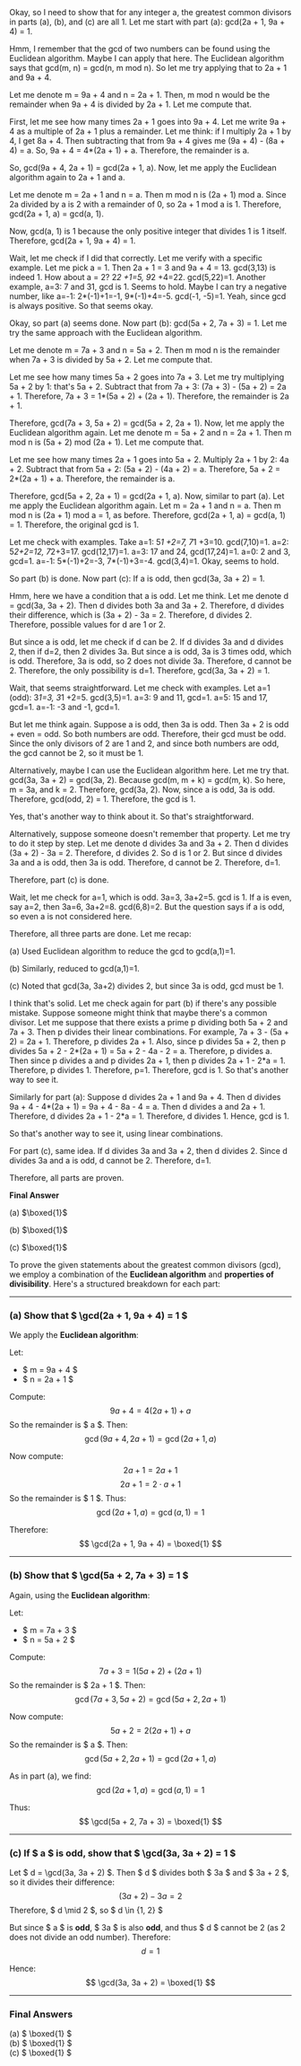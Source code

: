 <think>
Okay, so I need to show that for any integer a, the greatest common divisors in parts (a), (b), and (c) are all 1. Let me start with part (a): gcd(2a + 1, 9a + 4) = 1. 

Hmm, I remember that the gcd of two numbers can be found using the Euclidean algorithm. Maybe I can apply that here. The Euclidean algorithm says that gcd(m, n) = gcd(n, m mod n). So let me try applying that to 2a + 1 and 9a + 4.

Let me denote m = 9a + 4 and n = 2a + 1. Then, m mod n would be the remainder when 9a + 4 is divided by 2a + 1. Let me compute that. 

First, let me see how many times 2a + 1 goes into 9a + 4. Let me write 9a + 4 as a multiple of 2a + 1 plus a remainder. Let me think: if I multiply 2a + 1 by 4, I get 8a + 4. Then subtracting that from 9a + 4 gives me (9a + 4) - (8a + 4) = a. So, 9a + 4 = 4*(2a + 1) + a. Therefore, the remainder is a. 

So, gcd(9a + 4, 2a + 1) = gcd(2a + 1, a). Now, let me apply the Euclidean algorithm again to 2a + 1 and a. 

Let me denote m = 2a + 1 and n = a. Then m mod n is (2a + 1) mod a. Since 2a divided by a is 2 with a remainder of 0, so 2a + 1 mod a is 1. Therefore, gcd(2a + 1, a) = gcd(a, 1). 

Now, gcd(a, 1) is 1 because the only positive integer that divides 1 is 1 itself. Therefore, gcd(2a + 1, 9a + 4) = 1. 

Wait, let me check if I did that correctly. Let me verify with a specific example. Let me pick a = 1. Then 2a + 1 = 3 and 9a + 4 = 13. gcd(3,13) is indeed 1. How about a = 2? 2*2 +1=5, 9*2 +4=22. gcd(5,22)=1. Another example, a=3: 7 and 31, gcd is 1. Seems to hold. Maybe I can try a negative number, like a=-1: 2*(-1)+1=-1, 9*(-1)+4=-5. gcd(-1, -5)=1. Yeah, since gcd is always positive. So that seems okay. 

Okay, so part (a) seems done. Now part (b): gcd(5a + 2, 7a + 3) = 1. Let me try the same approach with the Euclidean algorithm. 

Let me denote m = 7a + 3 and n = 5a + 2. Then m mod n is the remainder when 7a + 3 is divided by 5a + 2. Let me compute that. 

Let me see how many times 5a + 2 goes into 7a + 3. Let me try multiplying 5a + 2 by 1: that's 5a + 2. Subtract that from 7a + 3: (7a + 3) - (5a + 2) = 2a + 1. Therefore, 7a + 3 = 1*(5a + 2) + (2a + 1). Therefore, the remainder is 2a + 1. 

Therefore, gcd(7a + 3, 5a + 2) = gcd(5a + 2, 2a + 1). Now, let me apply the Euclidean algorithm again. Let me denote m = 5a + 2 and n = 2a + 1. Then m mod n is (5a + 2) mod (2a + 1). Let me compute that. 

Let me see how many times 2a + 1 goes into 5a + 2. Multiply 2a + 1 by 2: 4a + 2. Subtract that from 5a + 2: (5a + 2) - (4a + 2) = a. Therefore, 5a + 2 = 2*(2a + 1) + a. Therefore, the remainder is a. 

Therefore, gcd(5a + 2, 2a + 1) = gcd(2a + 1, a). Now, similar to part (a). Let me apply the Euclidean algorithm again. Let m = 2a + 1 and n = a. Then m mod n is (2a + 1) mod a = 1, as before. Therefore, gcd(2a + 1, a) = gcd(a, 1) = 1. Therefore, the original gcd is 1. 

Let me check with examples. Take a=1: 5*1 +2=7, 7*1 +3=10. gcd(7,10)=1. a=2: 5*2+2=12, 7*2+3=17. gcd(12,17)=1. a=3: 17 and 24, gcd(17,24)=1. a=0: 2 and 3, gcd=1. a=-1: 5*(-1)+2=-3, 7*(-1)+3=-4. gcd(3,4)=1. Okay, seems to hold. 

So part (b) is done. Now part (c): If a is odd, then gcd(3a, 3a + 2) = 1. 

Hmm, here we have a condition that a is odd. Let me think. Let me denote d = gcd(3a, 3a + 2). Then d divides both 3a and 3a + 2. Therefore, d divides their difference, which is (3a + 2) - 3a = 2. Therefore, d divides 2. Therefore, possible values for d are 1 or 2. 

But since a is odd, let me check if d can be 2. If d divides 3a and d divides 2, then if d=2, then 2 divides 3a. But since a is odd, 3a is 3 times odd, which is odd. Therefore, 3a is odd, so 2 does not divide 3a. Therefore, d cannot be 2. Therefore, the only possibility is d=1. Therefore, gcd(3a, 3a + 2) = 1. 

Wait, that seems straightforward. Let me check with examples. Let a=1 (odd): 3*1=3, 3*1 +2=5. gcd(3,5)=1. a=3: 9 and 11, gcd=1. a=5: 15 and 17, gcd=1. a=-1: -3 and -1, gcd=1. 

But let me think again. Suppose a is odd, then 3a is odd. Then 3a + 2 is odd + even = odd. So both numbers are odd. Therefore, their gcd must be odd. Since the only divisors of 2 are 1 and 2, and since both numbers are odd, the gcd cannot be 2, so it must be 1. 

Alternatively, maybe I can use the Euclidean algorithm here. Let me try that. gcd(3a, 3a + 2) = gcd(3a, 2). Because gcd(m, m + k) = gcd(m, k). So here, m = 3a, and k = 2. Therefore, gcd(3a, 2). Now, since a is odd, 3a is odd. Therefore, gcd(odd, 2) = 1. Therefore, the gcd is 1. 

Yes, that's another way to think about it. So that's straightforward. 

Alternatively, suppose someone doesn't remember that property. Let me try to do it step by step. Let me denote d divides 3a and 3a + 2. Then d divides (3a + 2) - 3a = 2. Therefore, d divides 2. So d is 1 or 2. But since d divides 3a and a is odd, then 3a is odd. Therefore, d cannot be 2. Therefore, d=1. 

Therefore, part (c) is done. 

Wait, let me check for a=1, which is odd. 3a=3, 3a+2=5. gcd is 1. If a is even, say a=2, then 3a=6, 3a+2=8. gcd(6,8)=2. But the question says if a is odd, so even a is not considered here. 

Therefore, all three parts are done. Let me recap:

(a) Used Euclidean algorithm to reduce the gcd to gcd(a,1)=1.

(b) Similarly, reduced to gcd(a,1)=1.

(c) Noted that gcd(3a, 3a+2) divides 2, but since 3a is odd, gcd must be 1.

I think that's solid. Let me check again for part (b) if there's any possible mistake. Suppose someone might think that maybe there's a common divisor. Let me suppose that there exists a prime p dividing both 5a + 2 and 7a + 3. Then p divides their linear combinations. For example, 7a + 3 - (5a + 2) = 2a + 1. Therefore, p divides 2a + 1. Also, since p divides 5a + 2, then p divides 5a + 2 - 2*(2a + 1) = 5a + 2 - 4a - 2 = a. Therefore, p divides a. Then since p divides a and p divides 2a + 1, then p divides 2a + 1 - 2*a = 1. Therefore, p divides 1. Therefore, p=1. Therefore, gcd is 1. So that's another way to see it. 

Similarly for part (a): Suppose d divides 2a + 1 and 9a + 4. Then d divides 9a + 4 - 4*(2a + 1) = 9a + 4 - 8a - 4 = a. Then d divides a and 2a + 1. Therefore, d divides 2a + 1 - 2*a = 1. Therefore, d divides 1. Hence, gcd is 1. 

So that's another way to see it, using linear combinations. 

For part (c), same idea. If d divides 3a and 3a + 2, then d divides 2. Since d divides 3a and a is odd, d cannot be 2. Therefore, d=1. 

Therefore, all parts are proven. 

**Final Answer**

(a) $\boxed{1}$

(b) $\boxed{1}$

(c) $\boxed{1}$
</think>

To prove the given statements about the greatest common divisors (gcd), we employ a combination of the **Euclidean algorithm** and **properties of divisibility**. Here's a structured breakdown for each part:

---

### **(a) Show that $ \gcd(2a + 1, 9a + 4) = 1 $**

We apply the **Euclidean algorithm**:

Let:
- $ m = 9a + 4 $
- $ n = 2a + 1 $

Compute:
$$
9a + 4 = 4(2a + 1) + a
$$
So the remainder is $ a $. Then:
$$
\gcd(9a + 4, 2a + 1) = \gcd(2a + 1, a)
$$

Now compute:
$$
2a + 1 = 2a + 1
$$
$$
2a + 1 = 2 \cdot a + 1
$$
So the remainder is $ 1 $. Thus:
$$
\gcd(2a + 1, a) = \gcd(a, 1) = 1
$$

Therefore:
$$
\gcd(2a + 1, 9a + 4) = \boxed{1}
$$

---

### **(b) Show that $ \gcd(5a + 2, 7a + 3) = 1 $**

Again, using the **Euclidean algorithm**:

Let:
- $ m = 7a + 3 $
- $ n = 5a + 2 $

Compute:
$$
7a + 3 = 1(5a + 2) + (2a + 1)
$$
So the remainder is $ 2a + 1 $. Then:
$$
\gcd(7a + 3, 5a + 2) = \gcd(5a + 2, 2a + 1)
$$

Now compute:
$$
5a + 2 = 2(2a + 1) + a
$$
So the remainder is $ a $. Then:
$$
\gcd(5a + 2, 2a + 1) = \gcd(2a + 1, a)
$$

As in part (a), we find:
$$
\gcd(2a + 1, a) = \gcd(a, 1) = 1
$$

Thus:
$$
\gcd(5a + 2, 7a + 3) = \boxed{1}
$$

---

### **(c) If $ a $ is odd, show that $ \gcd(3a, 3a + 2) = 1 $**

Let $ d = \gcd(3a, 3a + 2) $. Then $ d $ divides both $ 3a $ and $ 3a + 2 $, so it divides their difference:
$$
(3a + 2) - 3a = 2
$$
Therefore, $ d \mid 2 $, so $ d \in \{1, 2\} $

But since $ a $ is **odd**, $ 3a $ is also **odd**, and thus $ d $ cannot be 2 (as 2 does not divide an odd number). Therefore:
$$
d = 1
$$

Hence:
$$
\gcd(3a, 3a + 2) = \boxed{1}
$$

---

### **Final Answers**

(a) $ \boxed{1} $  
(b) $ \boxed{1} $  
(c) $ \boxed{1} $